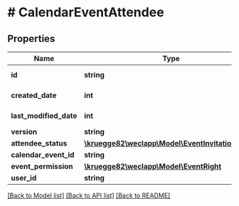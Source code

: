 # # CalendarEventAttendee

## Properties

Name | Type | Description | Notes
------------ | ------------- | ------------- | -------------
**id** | **string** |  | [optional] [readonly]
**created_date** | **int** |  | [optional] [readonly]
**last_modified_date** | **int** |  | [optional] [readonly]
**version** | **string** |  | [optional]
**attendee_status** | [**\kruegge82\weclapp\Model\EventInvitationStatus**](EventInvitationStatus.md) |  | [optional]
**calendar_event_id** | **string** |  | [optional]
**event_permission** | [**\kruegge82\weclapp\Model\EventRight**](EventRight.md) |  | [optional]
**user_id** | **string** |  | [optional]

[[Back to Model list]](../../README.md#models) [[Back to API list]](../../README.md#endpoints) [[Back to README]](../../README.md)
